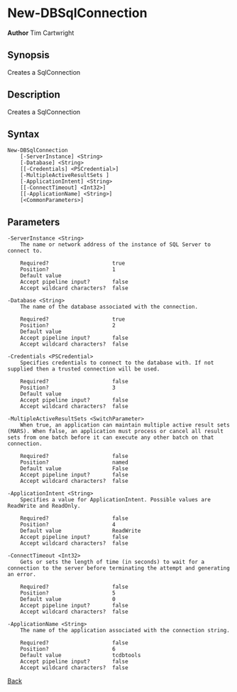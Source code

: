 # New-DBSqlConnection
**Author** Tim Cartwright

## Synopsis
Creates a SqlConnection

## Description
Creates a SqlConnection

## Syntax
    New-DBSqlConnection 
        [-ServerInstance] <String> 
        [-Database] <String> 
        [[-Credentials] <PSCredential>] 
        [-MultipleActiveResultSets ] 
        [-ApplicationIntent] <String>
        [[-ConnectTimeout] <Int32>] 
        [[-ApplicationName] <String>] 
        [<CommonParameters>]

## Parameters
    -ServerInstance <String>
        The name or network address of the instance of SQL Server to connect to.

        Required?                    true
        Position?                    1
        Default value                
        Accept pipeline input?       false
        Accept wildcard characters?  false

    -Database <String>
        The name of the database associated with the connection.

        Required?                    true
        Position?                    2
        Default value                
        Accept pipeline input?       false
        Accept wildcard characters?  false

    -Credentials <PSCredential>
        Specifies credentials to connect to the database with. If not supplied then a trusted connection will be used.

        Required?                    false
        Position?                    3
        Default value                
        Accept pipeline input?       false
        Accept wildcard characters?  false

    -MultipleActiveResultSets <SwitchParameter>
        When true, an application can maintain multiple active result sets (MARS). When false, an application must process or cancel all result sets from one batch before it can execute any other batch on that connection.

        Required?                    false
        Position?                    named
        Default value                False
        Accept pipeline input?       false
        Accept wildcard characters?  false

    -ApplicationIntent <String>
        Specifies a value for ApplicationIntent. Possible values are ReadWrite and ReadOnly.

        Required?                    false
        Position?                    4
        Default value                ReadWrite
        Accept pipeline input?       false
        Accept wildcard characters?  false

    -ConnectTimeout <Int32>
        Gets or sets the length of time (in seconds) to wait for a connection to the server before terminating the attempt and generating an error.

        Required?                    false
        Position?                    5
        Default value                0
        Accept pipeline input?       false
        Accept wildcard characters?  false

    -ApplicationName <String>
        The name of the application associated with the connection string.

        Required?                    false
        Position?                    6
        Default value                tcdbtools
        Accept pipeline input?       false
        Accept wildcard characters?  false

[Back](/README.md)